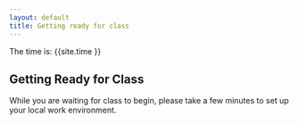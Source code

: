 ```yaml
---
layout: default
title: Getting ready for class
---
```


The time is: {{site.time }}

## Getting Ready for Class
While you are waiting for class to begin, please take a few minutes to set up your local work environment.
